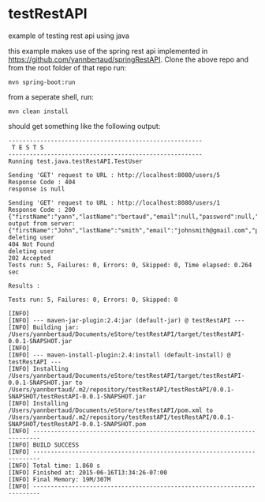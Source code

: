 # testRestAPI
example of testing rest api using java

this example makes use of the spring rest api implemented in https://github.com/yannbertaud/springRestAPI. 
Clone the above repo and from the root folder of that repo run:

```mvn spring-boot:run```

from a seperate shell, run:

```mvn clean install```

should get something like the following output:
```
-------------------------------------------------------
 T E S T S
-------------------------------------------------------
Running test.java.testRestAPI.TestUser

Sending 'GET' request to URL : http://localhost:8080/users/5
Response Code : 404
response is null

Sending 'GET' request to URL : http://localhost:8080/users/1
Response Code : 200
{"firstName":"yann","lastName":"bertaud","email":null,"password":null,"userId":1}
output from server:
{"firstName":"John","lastName":"smith","email":"johnsmith@gmail.com","password":null,"userId":0}
deleting user
404 Not Found
deleting user
202 Accepted
Tests run: 5, Failures: 0, Errors: 0, Skipped: 0, Time elapsed: 0.264 sec

Results :

Tests run: 5, Failures: 0, Errors: 0, Skipped: 0

[INFO] 
[INFO] --- maven-jar-plugin:2.4:jar (default-jar) @ testRestAPI ---
[INFO] Building jar: /Users/yannbertaud/Documents/eStore/testRestAPI/target/testRestAPI-0.0.1-SNAPSHOT.jar
[INFO] 
[INFO] --- maven-install-plugin:2.4:install (default-install) @ testRestAPI ---
[INFO] Installing /Users/yannbertaud/Documents/eStore/testRestAPI/target/testRestAPI-0.0.1-SNAPSHOT.jar to /Users/yannbertaud/.m2/repository/testRestAPI/testRestAPI/0.0.1-SNAPSHOT/testRestAPI-0.0.1-SNAPSHOT.jar
[INFO] Installing /Users/yannbertaud/Documents/eStore/testRestAPI/pom.xml to /Users/yannbertaud/.m2/repository/testRestAPI/testRestAPI/0.0.1-SNAPSHOT/testRestAPI-0.0.1-SNAPSHOT.pom
[INFO] ------------------------------------------------------------------------
[INFO] BUILD SUCCESS
[INFO] ------------------------------------------------------------------------
[INFO] Total time: 1.860 s
[INFO] Finished at: 2015-06-16T13:34:26-07:00
[INFO] Final Memory: 19M/307M
[INFO] ------------------------------------------------------------------------
```



